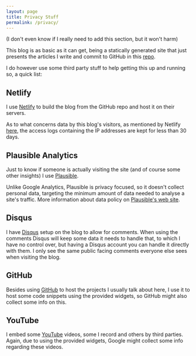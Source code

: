 ```yaml
---
layout: page
title: Privacy Stuff
permalink: /privacy/
---
```

(I don't even know if I really need to add this section, but it won't harm)

This blog is as basic as it can get, being a statically generated site that just presents the articles I write and commit to GitHub in this [repo](https://github.com/CodingMilitia/Blog).

I do however use some third party stuff to help getting this up and running so, a quick list:

## Netlify
I use [Netlify](https://www.netlify.com/) to build the blog from the GitHub repo and host it on their servers.

As to what concerns data by this blog's visitors, as mentioned by Netlify [here](https://www.netlify.com/gdpr/), the access logs containing the IP addresses are kept for less than 30 days.

## Plausible Analytics
Just to know if someone is actually visiting the site (and of course some other insights) I use [Plausible](https://plausible.io/).

Unlike Google Analytics, Plausible is privacy focused, so it doesn't collect personal data, targeting the minimum amount of data needed to analyse a site's traffic. More information about data policy on [Plausible's web site](https://plausible.io/data-policy).

## Disqus
I have [Disqus](https://disqus.com/) setup on the blog to allow for comments. When using the comments Disqus will keep some data it needs to handle that, to which I have no control over, but having a Disqus account you can handle it directly with them. I only see the same public facing comments everyone else sees when visiting the blog.

## GitHub
Besides using [GitHub](https://github.com) to host the projects I usually talk about here, I use it to host some code snippets using the provided widgets, so GitHub might also collect some info on this.

## YouTube
I embed some [YouTube](https://youtube.com) videos, some I record and others by third parties. Again, due to using the provided widgets, Google might collect some info regarding these videos.
